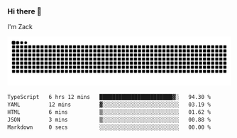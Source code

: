 ### Hi there 👋
I'm Zack

![](https://raw.githubusercontent.com/z4cki/z4cki/refs/heads/output/github-contribution-grid-snake.svg)
<!--START_SECTION:waka-->

```txt
TypeScript   6 hrs 12 mins   ███████████████████████▓░   94.30 %
YAML         12 mins         ▓░░░░░░░░░░░░░░░░░░░░░░░░   03.19 %
HTML         6 mins          ▒░░░░░░░░░░░░░░░░░░░░░░░░   01.62 %
JSON         3 mins          ▒░░░░░░░░░░░░░░░░░░░░░░░░   00.88 %
Markdown     0 secs          ░░░░░░░░░░░░░░░░░░░░░░░░░   00.00 %
```

<!--END_SECTION:waka-->
